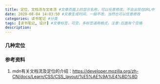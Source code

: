 ```yaml
---
title: 定位、文档流与文本流 #文章页面上的显示名称，可以任意修改，不会出现在URL中
date: 2020-08-04 14:03:50 #文章生成时间，一般不改，当然也可以任意修改
categories: 读书笔记 #分类
tags: [读书笔记, 设计] #文章标签，可空，多标签请用格式，注意:后面有个空格
description: 
---
```


### 几种定位

### 参考资料
1. mdn有关文档流及定位的介绍：https://developer.mozilla.org/zh-CN/docs/Learn/CSS/CSS_layout/%E5%AE%9A%E4%BD%8D
